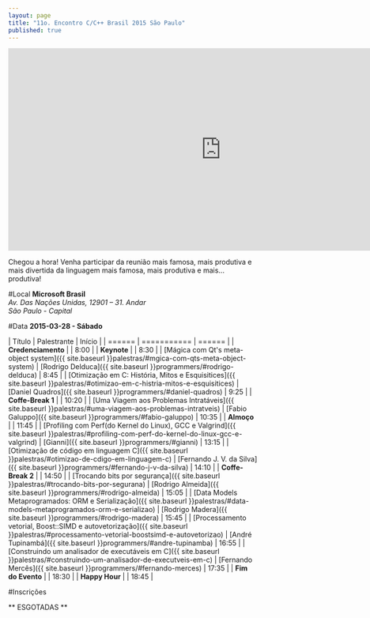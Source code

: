 ```yaml
---
layout: page
title: "11o. Encontro C/C++ Brasil 2015 São Paulo"
published: true
---
```


<iframe id='iframe' src='http://flickrit.com/slideshowholder.php?height=400&width=860&size=big&speed=4.5&count=100&setId=72157650911452731&trans=1&theme=1&thumbnails=0&transition=4&layoutType=fixed&sort=0' scrolling='no' frameborder='0' width='860' height='410'></iframe>

Chegou a hora! Venha participar da reunião mais famosa, mais produtiva e mais divertida da linguagem mais famosa, mais produtiva e mais... produtiva!

#Local
**Microsoft Brasil**  
*Av. Das Nações Unidas, 12901 &ndash; 31. Andar*  
*São Paulo - Capital*  

#Data
**2015-03-28 - Sábado**

| Título | Palestrante | Início |
| ====== | =========== | ====== |
| __Credenciamento__ |  | 8:00 |
| __Keynote__ |  | 8:30 |
| [Mágica com Qt's meta-object system]({{ site.baseurl }}palestras/#mgica-com-qts-meta-object-system) | [Rodrigo Delduca]({{ site.baseurl }}programmers/#rodrigo-delduca) | 8:45 |
| [Otimização em C: História, Mitos e Esquisitices]({{ site.baseurl }}palestras/#otimizao-em-c-histria-mitos-e-esquisitices) | [Daniel Quadros]({{ site.baseurl }}programmers/#daniel-quadros) | 9:25 |
| __Coffe-Break 1__ |  | 10:20 |
| [Uma Viagem aos Problemas Intratáveis]({{ site.baseurl }}palestras/#uma-viagem-aos-problemas-intratveis) | [Fabio Galuppo]({{ site.baseurl }}programmers/#fabio-galuppo) | 10:35 |
| __Almoço__ |  | 11:45 |
| [Profiling com Perf(do Kernel do Linux), GCC e Valgrind]({{ site.baseurl }}palestras/#profiling-com-perf-do-kernel-do-linux-gcc-e-valgrind) | [Gianni]({{ site.baseurl }}programmers/#gianni) | 13:15 |
| [Otimização de código em linguagem C]({{ site.baseurl }}palestras/#otimizao-de-cdigo-em-linguagem-c) | [Fernando J. V. da Silva]({{ site.baseurl }}programmers/#fernando-j-v-da-silva) | 14:10 |
| __Coffe-Break 2__ |  | 14:50 |
| [Trocando bits por segurança]({{ site.baseurl }}palestras/#trocando-bits-por-segurana) | [Rodrigo Almeida]({{ site.baseurl }}programmers/#rodrigo-almeida) | 15:05 |
| [Data Models Metaprogramados: ORM e Serialização]({{ site.baseurl }}palestras/#data-models-metaprogramados-orm-e-serializao) | [Rodrigo Madera]({{ site.baseurl }}programmers/#rodrigo-madera) | 15:45 |
| [Processamento vetorial, Boost::SIMD e autovetorização]({{ site.baseurl }}palestras/#processamento-vetorial-boostsimd-e-autovetorizao) | [André Tupinambá]({{ site.baseurl }}programmers/#andre-tupinamba) | 16:55 |
| [Construindo um analisador de executáveis em C]({{ site.baseurl }}palestras/#construindo-um-analisador-de-executveis-em-c) | [Fernando Mercês]({{ site.baseurl }}programmers/#fernando-merces) | 17:35 |
| __Fim do Evento__ |  | 18:30 |
| __Happy Hour__ |  | 18:45 |

#Inscrições

** ESGOTADAS **
